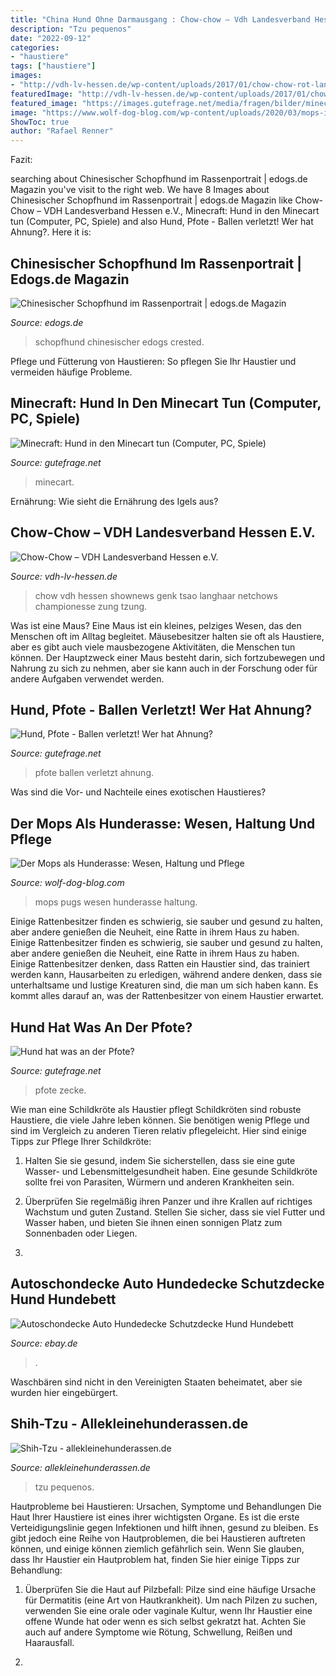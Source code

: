 ```yaml
---
title: "China Hund Ohne Darmausgang : Chow-chow – Vdh Landesverband Hessen E.v."
description: "Tzu pequenos"
date: "2022-09-12"
categories:
- "haustiere"
tags: ["haustiere"]
images:
- "http://vdh-lv-hessen.de/wp-content/uploads/2017/01/chow-chow-rot-langhaar-600x600.jpg"
featuredImage: "http://vdh-lv-hessen.de/wp-content/uploads/2017/01/chow-chow-rot-langhaar-600x600.jpg"
featured_image: "https://images.gutefrage.net/media/fragen/bilder/minecraft-hund-in-den-minecart-tun/0_original.jpg?v=1336247826000"
image: "https://www.wolf-dog-blog.com/wp-content/uploads/2020/03/mops-im-garten-1024x682.jpeg"
ShowToc: true
author: "Rafael Renner"
---
```



Fazit:

	

		
searching about Chinesischer Schopfhund im Rassenportrait | edogs.de Magazin you've visit to the right web. We have 8 Images about Chinesischer Schopfhund im Rassenportrait | edogs.de Magazin like Chow-Chow – VDH Landesverband Hessen e.V., Minecraft: Hund in den Minecart tun (Computer, PC, Spiele) and also Hund, Pfote - Ballen verletzt! Wer hat Ahnung?. Here it is:
		
    
## Chinesischer Schopfhund Im Rassenportrait | Edogs.de Magazin

<img loading=lazy src="https://www.edogs.de/magazin/wp-content/uploads/chinesischer-schopfhund-zu-zweit.jpg" onerror="this.onerror=null;this.src='https://tse4.mm.bing.net/th?id=OIP.a1swQ4dDFfVTjEDeoM0aNwHaDK&amp;pid=15.1';" alt="Chinesischer Schopfhund im Rassenportrait | edogs.de Magazin">

_Source: edogs.de_

>schopfhund chinesischer edogs crested. 

	

Pflege und Fütterung von Haustieren: So pflegen Sie Ihr Haustier und vermeiden häufige Probleme.

    
## Minecraft: Hund In Den Minecart Tun (Computer, PC, Spiele)

<img loading=lazy src="https://images.gutefrage.net/media/fragen/bilder/minecraft-hund-in-den-minecart-tun/0_original.jpg?v=1336247826000" onerror="this.onerror=null;this.src='https://tse1.mm.bing.net/th?id=OIP.bh2734Hv5gLY1KQNRRYyzgHaEW&amp;pid=15.1';" alt="Minecraft: Hund in den Minecart tun (Computer, PC, Spiele)">

_Source: gutefrage.net_

>minecart. 

	

Ernährung: Wie sieht die Ernährung des Igels aus?

    
## Chow-Chow – VDH Landesverband Hessen E.V.

<img loading=lazy src="http://vdh-lv-hessen.de/wp-content/uploads/2017/01/chow-chow-rot-langhaar-600x600.jpg" onerror="this.onerror=null;this.src='https://tse2.mm.bing.net/th?id=OIP.zNzRldOk4RiMMtceC6mzHgHaHa&amp;pid=15.1';" alt="Chow-Chow – VDH Landesverband Hessen e.V.">

_Source: vdh-lv-hessen.de_

>chow vdh hessen shownews genk tsao langhaar netchows championesse zung tzung. 

	

Was ist eine Maus?
Eine Maus ist ein kleines, pelziges Wesen, das den Menschen oft im Alltag begleitet. Mäusebesitzer halten sie oft als Haustiere, aber es gibt auch viele mausbezogene Aktivitäten, die Menschen tun können. Der Hauptzweck einer Maus besteht darin, sich fortzubewegen und Nahrung zu sich zu nehmen, aber sie kann auch in der Forschung oder für andere Aufgaben verwendet werden.

    
## Hund, Pfote - Ballen Verletzt! Wer Hat Ahnung?

<img loading=lazy src="https://images.gutefrage.net/media/fragen/bilder/hund-pfote---ballen-verletzt-wer-hat-ahnung/0_original.jpg?v=1446421423000" onerror="this.onerror=null;this.src='https://tse3.mm.bing.net/th?id=OIP.7bAiVU3zd7a9lTPjzvbh6wHaHa&amp;pid=15.1';" alt="Hund, Pfote - Ballen verletzt! Wer hat Ahnung?">

_Source: gutefrage.net_

>pfote ballen verletzt ahnung. 

	

Was sind die Vor- und Nachteile eines exotischen Haustieres?

    
## Der Mops Als Hunderasse: Wesen, Haltung Und Pflege

<img loading=lazy src="https://www.wolf-dog-blog.com/wp-content/uploads/2020/03/mops-im-garten-1024x682.jpeg" onerror="this.onerror=null;this.src='https://tse1.mm.bing.net/th?id=OIP.1ExtaZAbHZZBwHRZcZBbdwHaE7&amp;pid=15.1';" alt="Der Mops als Hunderasse: Wesen, Haltung und Pflege">

_Source: wolf-dog-blog.com_

>mops pugs wesen hunderasse haltung. 

	

Einige Rattenbesitzer finden es schwierig, sie sauber und gesund zu halten, aber andere genießen die Neuheit, eine Ratte in ihrem Haus zu haben.
Einige Rattenbesitzer finden es schwierig, sie sauber und gesund zu halten, aber andere genießen die Neuheit, eine Ratte in ihrem Haus zu haben. Einige Rattenbesitzer denken, dass Ratten ein Haustier sind, das trainiert werden kann, Hausarbeiten zu erledigen, während andere denken, dass sie unterhaltsame und lustige Kreaturen sind, die man um sich haben kann. Es kommt alles darauf an, was der Rattenbesitzer von einem Haustier erwartet.

    
## Hund Hat Was An Der Pfote?

<img loading=lazy src="https://images.gutefrage.net/media/fragen/bilder/hund-hat-was-an--der-pfote/0_original.jpg?v=1472597974000" onerror="this.onerror=null;this.src='https://tse4.mm.bing.net/th?id=OIP.hW6Y0abtsSUMB7dVQqmUfwHaNK&amp;pid=15.1';" alt="Hund hat was an der Pfote?">

_Source: gutefrage.net_

>pfote zecke. 

	

Wie man eine Schildkröte als Haustier pflegt
Schildkröten sind robuste Haustiere, die viele Jahre leben können. Sie benötigen wenig Pflege und sind im Vergleich zu anderen Tieren relativ pflegeleicht. Hier sind einige Tipps zur Pflege Ihrer Schildkröte:
1. Halten Sie sie gesund, indem Sie sicherstellen, dass sie eine gute Wasser- und Lebensmittelgesundheit haben. Eine gesunde Schildkröte sollte frei von Parasiten, Würmern und anderen Krankheiten sein.

2. Überprüfen Sie regelmäßig ihren Panzer und ihre Krallen auf richtiges Wachstum und guten Zustand. Stellen Sie sicher, dass sie viel Futter und Wasser haben, und bieten Sie ihnen einen sonnigen Platz zum Sonnenbaden oder Liegen.

3.

    
## Autoschondecke Auto Hundedecke Schutzdecke Hund Hundebett

<img loading=lazy src="https://image.pushauction.com/0/0/b80de15e-e84e-468c-993b-0b6014f86f49/331592d7-1be0-4aeb-9b06-13c9d212f935.jpg" onerror="this.onerror=null;this.src='https://tse2.mm.bing.net/th?id=OIP.vTQyPRRkdkygnkowVR5L3gHaHa&amp;pid=15.1';" alt="Autoschondecke Auto Hundedecke Schutzdecke Hund Hundebett">

_Source: ebay.de_

>. 

	

Waschbären sind nicht in den Vereinigten Staaten beheimatet, aber sie wurden hier eingebürgert.

    
## Shih-Tzu - Allekleinehunderassen.de

<img loading=lazy src="https://www.allekleinehunderassen.de/img/hunderasse/shih_tzu/shih_tzu-103.jpg" onerror="this.onerror=null;this.src='https://tse4.mm.bing.net/th?id=OIP.g19ylvlHrBlxUewzYuou8gHaE8&amp;pid=15.1';" alt="Shih-Tzu - allekleinehunderassen.de">

_Source: allekleinehunderassen.de_

>tzu pequenos. 

	

Hautprobleme bei Haustieren: Ursachen, Symptome und Behandlungen
Die Haut Ihrer Haustiere ist eines ihrer wichtigsten Organe. Es ist die erste Verteidigungslinie gegen Infektionen und hilft ihnen, gesund zu bleiben. Es gibt jedoch eine Reihe von Hautproblemen, die bei Haustieren auftreten können, und einige können ziemlich gefährlich sein. Wenn Sie glauben, dass Ihr Haustier ein Hautproblem hat, finden Sie hier einige Tipps zur Behandlung:
1. Überprüfen Sie die Haut auf Pilzbefall: Pilze sind eine häufige Ursache für Dermatitis (eine Art von Hautkrankheit). Um nach Pilzen zu suchen, verwenden Sie eine orale oder vaginale Kultur, wenn Ihr Haustier eine offene Wunde hat oder wenn es sich selbst gekratzt hat. Achten Sie auch auf andere Symptome wie Rötung, Schwellung, Reißen und Haarausfall.

2.

